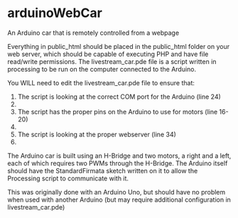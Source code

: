 arduinoWebCar
=============

An Arduino car that is remotely controlled from a webpage

Everything in public_html should be placed in the public_html folder on your web server, which should be capable of executing PHP and have file read/write permissions. The livestream_car.pde file is a script written in processing to be run on the computer connected to the Arduino.


You WILL need to edit the livestream_car.pde file to ensure that:

1. The script is looking at the correct COM port for the Arduino (line 24)
2. 
2. The script has the proper pins on the Arduino to use for motors (line 16-20)
3. 
3. The script is looking at the proper webserver (line 34)
4. 

The Arduino car is built using an H-Bridge and two motors, a right and a left, each of which requires two PWMs through the H-Bridge. The Arduino itself should have the StandardFirmata sketch written on it to allow the Processing script to communicate with it.

This was originally done with an Arduino Uno, but should have no problem when used with another Arduino (but may require additional configuration in livestream_car.pde)
